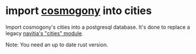 # import [cosmogony](https://github.com/osm-without-borders/cosmogony/) into cities

Import cosmogony's cities into a postgresql database.
It's done to replace a legacy [navitia's "cities" module](https://github.com/CanalTP/navitia/tree/dev/source/cities).

Note: You need an up to date rust version.

